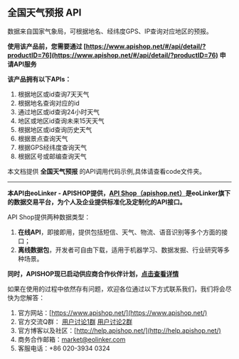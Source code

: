 ## 全国天气预报 API
数据来自国家气象局，可根据地名、经纬度GPS、IP查询对应地区的预报。

**使用该产品前，您需要通过 [https://www.apishop.net/#/api/detail/?productID=76](https://www.apishop.net/#/api/detail/?productID=76) 申请API服务**

**该产品拥有以下APIs：**
1. 根据地区或id查询7天天气
2. 根据地名查询对应的id
3. 通过地区或id查询24小时天气
4. 地区或地区id查询未来15天天气
5. 根据地区或id查询历史天气
6. 根据景点查询天气
7. 根据GPS经纬度查询天气
8. 根据区号或邮编查询天气
	
本文档提供 **全国天气预报** 的API调用代码示例,具体请查看code文件夹。

---

**本API由eoLinker - APISHOP提供，[API Shop（apishop.net）](https://www.apishop.net/)是eoLinker旗下的数据交易平台，为个人及企业提供标准化及定制化的API接口。**

API Shop提供两种数据类型：
1. **在线API**，即接即用，提供包括短信、天气、物流、语音识别等多个方面的接口；
2. **离线数据包**，开发者可自由下载，适用于机器学习、数据发掘、行业研究等多种场景。

**同时，APISHOP现已启动供应商合作伙伴计划，[点击查看详情](https://www.apishop.net/#/supplier "点击查看")**

如果在使用的过程中依然存有问题，欢迎各位通过以下方式联系我们，我们将会尽快为您解答：
1. 官方网站：[https://www.apishop.net/](https://www.apishop.net/)
2. 官方交流Q群：
[用户讨论1群](https://jq.qq.com/?_wv=1027&k=5ERvgpf)
[用户讨论2群](https://jq.qq.com/?_wv=1027&k=5hHken8)
3. 官方博客以及社区：[http://help.apishop.net/](http://help.apishop.net/)
4. 商务合作邮箱：market@eolinker.com
5. 客服电话：+86 020-3934 0324
